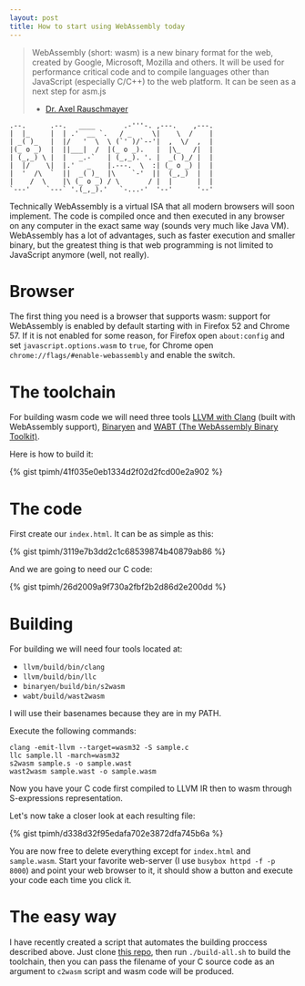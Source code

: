 ```yaml
---
layout: post
title: How to start using WebAssembly today
---
```


> WebAssembly (short: wasm) is a new binary format for the web, created by Google, Microsoft, Mozilla and others. It will be used for performance critical code and to compile languages other than JavaScript (especially C/C++) to the web platform. It can be seen as a next step for asm.js
> - [Dr. Axel Rauschmayer](http://www.2ality.com/2015/06/web-assembly.html)
 
    .--.      .--.   ____       .-'''-. ,---.    ,---.
    |  |_     |  | .'  __ `.   / _     \|    \  /    |
    | _( )_   |  |/   '  \  \ (`' )/`--'|  ,  \/  ,  |
    |(_ o _)  |  ||___|  /  |(_ o _).   |  |\_   /|  |
    | (_,_) \ |  |   _.-`   | (_,_). '. |  _( )_/ |  |
    |  |/    \|  |.'   _    |.---.  \  :| (_ o _) |  |
    |  '  /\  `  ||  _( )_  |\    `-'  ||  (_,_)  |  |
    |    /  \    |\ (_ o _) / \       / |  |      |  |
    `---'    `---` '.(_,_).'   `-...-'  '--'      '--'

Technically WebAssembly is a virtual ISA that all modern browsers will soon implement. The code is compiled once and then executed in any browser on any computer in the exact same way (sounds very much like Java VM). WebAssembly has a lot of advantages, such as faster execution and smaller binary, but the greatest thing is that web programming is not limited to JavaScript anymore (well, not really).

# Browser

The first thing you need is a browser that supports wasm: support for WebAssembly is enabled by default starting with in Firefox 52 and Chrome 57. If it is not enabled for some reason, for Firefox open `about:config` and set `javascript.options.wasm` to `true`, for Chrome open `chrome://flags/#enable-webassembly` and enable the switch.

# The toolchain

For building wasm code we will need three tools [LLVM with Clang](http://clang.llvm.org/) (built with WebAssembly support), [Binaryen](https://github.com/WebAssembly/binaryen) and [WABT (The WebAssembly Binary Toolkit)](https://github.com/WebAssembly/wabt).

Here is how to build it:
 
{% gist tpimh/41f035e0eb1334d2f02d2fcd00e2a902 %}

# The code

First create our `index.html`. It can be as simple as this:

{% gist tpimh/3119e7b3dd2c1c68539874b40879ab86 %}

And we are going to need our C code:

{% gist tpimh/26d2009a9f730a2fbf2b2d86d2e200dd %}

# Building

For building we will need four tools located at:

- `llvm/build/bin/clang`
- `llvm/build/bin/llc`
- `binaryen/build/bin/s2wasm`
- `wabt/build/wast2wasm`

I will use their basenames because they are in my PATH.

Execute the following commands:

    clang -emit-llvm --target=wasm32 -S sample.c
    llc sample.ll -march=wasm32
    s2wasm sample.s -o sample.wast
    wast2wasm sample.wast -o sample.wasm

Now you have your C code first compiled to LLVM IR then to wasm through S-expressions representation.

Let's now take a closer look at each resulting file:

{% gist tpimh/d338d32f95edafa702e3872dfa745b6a %}

You are now free to delete everything except for `index.html` and `sample.wasm`. Start your favorite web-server (I use `busybox httpd -f -p 8000`) and point your web browser to it, it should show a button and execute your code each time you click it.

# The easy way

I have recently created a script that automates the building proccess described above. Just clone [this repo](https://github.com/tpimh/wasm-toolchain), then run `./build-all.sh` to build the toolchain, then you can pass the filename of your C source code as an argument to `c2wasm` script and wasm code will be produced.
